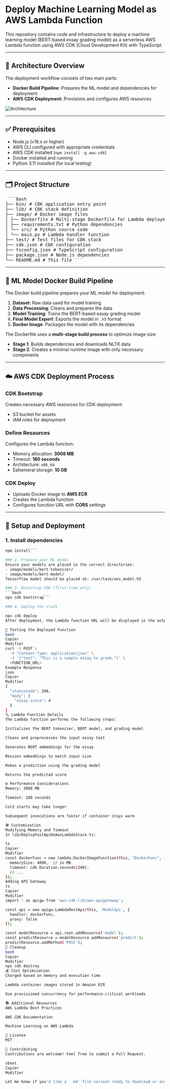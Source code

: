 # Deploy Machine Learning Model as AWS Lambda Function

This repository contains code and infrastructure to deploy a machine learning model (BERT-based essay grading model) as a serverless AWS Lambda function using AWS CDK (Cloud Development Kit) with TypeScript.

---

## 📌 Architecture Overview

The deployment workflow consists of two main parts:

- **Docker Build Pipeline**: Prepares the ML model and dependencies for deployment  
- **AWS CDK Deployment**: Provisions and configures AWS resources  

![Architecture](./docs/deployment_workflow.png)

---

## ✅ Prerequisites

- Node.js (v18.x or higher)  
- AWS CLI configured with appropriate credentials  
- AWS CDK installed (`npm install -g aws-cdk`)  
- Docker installed and running  
- Python 3.11 installed (for local testing)  

---

## 🗂️ Project Structure

<pre> ```bash 
├── bin/ # CDK application entry point 
├── lib/ # CDK stack definition
├── image/ # Docker image files 
│ ├── Dockerfile # Multi-stage Dockerfile for Lambda deployment 
│ ├── requirements.txt # Python dependencies 
│ └── src/ # Python source code 
│ └── main.py # Lambda handler function 
├── test/ # Test files for CDK stack 
├── cdk.json # CDK configuration
├── tsconfig.json # TypeScript configuration
├── package.json # Node.js dependencies 
└── README.md # This file ``` </pre>

---

## 🐳 ML Model Docker Build Pipeline

The Docker build pipeline prepares your ML model for deployment:

1. **Dataset**: Raw data used for model training  
2. **Data Processing**: Cleans and prepares the data  
3. **Model Training**: Trains the BERT-based essay grading model  
4. **Final Model Export**: Exports the model in `.h5` format  
5. **Docker Image**: Packages the model with its dependencies  

The Dockerfile uses a **multi-stage build process** to optimize image size:

- **Stage 1**: Builds dependencies and downloads NLTK data  
- **Stage 2**: Creates a minimal runtime image with only necessary components  

---

## ☁️ AWS CDK Deployment Process

### CDK Bootstrap  
Creates necessary AWS resources for CDK deployment:
- S3 bucket for assets  
- IAM roles for deployment  

### Define Resources  
Configures the Lambda function:
- Memory allocation: **3008 MB**  
- Timeout: **180 seconds**  
- Architecture: `x86_64`  
- Ephemeral storage: **10 GB**  

### CDK Deploy  
- Uploads Docker image to **AWS ECR**  
- Creates the Lambda function  
- Configures function URL with **CORS** settings  

---

## 🚀 Setup and Deployment

### 1. Install dependencies
```bash
npm install```

### 2. Prepare your ML model
Ensure your models are placed in the correct directories:
- image/models/bert-tokenizer/
- image/models/bert-model/
TensorFlow model should be placed at: /var/task/aes_model.h5

### 3. Bootstrap CDK (first-time only)
```bash
npx cdk bootstrap```

### 4. Deploy the stack

npx cdk deploy
After deployment, the Lambda function URL will be displayed in the output.

🧪 Testing the Deployed Function
bash
Copier
Modifier
curl -X POST \
  -H "Content-Type: application/json" \
  -d '{"text": "This is a sample essay to grade."}' \
  <FUNCTION_URL>
Example Response
json
Copier
Modifier
{
  "statusCode": 200,
  "body": {
    "essay score": 4
  }
}
🔍 Lambda Function Details
The Lambda function performs the following steps:

Initializes the BERT tokenizer, BERT model, and grading model

Cleans and preprocesses the input essay text

Generates BERT embeddings for the essay

Resizes embeddings to match input size

Makes a prediction using the grading model

Returns the predicted score

⚙️ Performance Considerations
Memory: 3008 MB

Timeout: 180 seconds

Cold starts may take longer

Subsequent invocations are faster if container stays warm

🛠️ Customization
Modifying Memory and Timeout
In lib/DeployFastApiOnAwsLambdaStack.ts:

ts
Copier
Modifier
const dockerFunc = new lambda.DockerImageFunction(this, "DockerFunc", {
  memorySize: 4096,  // in MB
  timeout: cdk.Duration.seconds(240),
  // ...
});
Adding API Gateway
ts
Copier
Modifier
import * as apigw from 'aws-cdk-lib/aws-apigateway';

const api = new apigw.LambdaRestApi(this, 'ModelApi', {
  handler: dockerFunc,
  proxy: false
});

const modelResource = api.root.addResource('model');
const predictResource = modelResource.addResource('predict');
predictResource.addMethod('POST');
🧹 Cleanup
bash
Copier
Modifier
npx cdk destroy
💰 Cost Optimization
Charged based on memory and execution time

Lambda container images stored in Amazon ECR

Use provisioned concurrency for performance-critical workloads

📚 Additional Resources
AWS Lambda Best Practices

AWS CDK Documentation

Machine Learning on AWS Lambda

📜 License
MIT

🤝 Contributing
Contributions are welcome! Feel free to submit a Pull Request.

vbnet
Copier
Modifier

Let me know if you'd like a `.md` file version ready to download or any section translated to French for Gi
